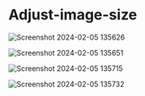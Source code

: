 # Adjust-image-size
![Screenshot 2024-02-05 135626](https://github.com/Amisha0971/ADJUST-IMAGE-RANGE-HTML-CSS/assets/136344215/75724fb5-73b9-45c3-9d2e-1c4b0773af66)

![Screenshot 2024-02-05 135651](https://github.com/Amisha0971/ADJUST-IMAGE-RANGE-HTML-CSS/assets/136344215/b9acbda5-f7fb-499b-a440-e02fd207a1e5)

![Screenshot 2024-02-05 135715](https://github.com/Amisha0971/ADJUST-IMAGE-RANGE-HTML-CSS/assets/136344215/fe334e2e-bcf9-4402-ab55-5bc458d4eeba)

![Screenshot 2024-02-05 135732](https://github.com/Amisha0971/ADJUST-IMAGE-RANGE-HTML-CSS/assets/136344215/2a3bb03b-b0c8-46fb-99f8-cef71f5efb91)


